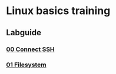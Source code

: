 # Linux basics training
## Labguide
### [00 Connect SSH](doc/Labguide/00-connect-ssh.md)
### [01 Filesystem](doc/Labguide/01-filesystem.md)